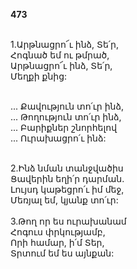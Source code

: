 **473**

\
1.Արթնացրո՜ւ ինձ, Տե՛ր,\
Հոգնած եմ ու թմրած,\
Արթնացրո՜ւ ինձ, Տե՛ր,\
Մեղքի քնից:

\
 ... Քավություն տո՛ւր ինձ,\
 ... Թողություն տո՛ւր ինձ,\
 ... Բարիքներ շնորհելով\
 ... Ուրախացրո՛ւ ինձ:

\
2.Ինձ նման տանջվածիս\
Ցավերին եղի՛ր դարման.\
Լույսդ կաթեցրո՛ւ իմ մեջ,\
Մեռյալ եմ, կյանք տո՛ւր:\
\
3.Թող որ ես ուրախանամ\
Հոգուս փրկությամբ,\
Որի համար, ի՛մ Տեր,\
Տրտում եմ ես այնքան:
